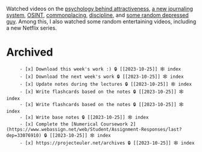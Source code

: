 Watched videos on the [psychology behind attractiveness](https://www.youtube.com/watch?v=Vh0hj9ZD9FY), [a new journaling system](https://www.youtube.com/watch?v=3B9Ojm_rhOk), [OSINT](https://www.youtube.com/watch?v=7PAk1wsy3VI), [commonplacing](https://www.youtube.com/watch?v=IuaI_XOIgzE), [discipline](https://www.youtube.com/watch?v=SUWku43ITRY), and [some random depressed guy](https://www.youtube.com/@LukeWeast/videos). Among this, I also watched some random entertaining videos, including a new Netflix series.
# Archived

		 - [x] Download this week's work :) 🔒 [[2023-10-25]] 🕸️ index
		 - [x] Download the next week's work 🔒 [[2023-10-25]] 🕸️ index
		 - [x] Update notes during the lectures 🔒 [[2023-10-25]] 🕸️ index
		 - [x] Write flashcards based on the notes 🔒 [[2023-10-25]] 🕸️ index
		 - [x] Write flashcards based on the notes 🔒 [[2023-10-25]] 🕸️ index
		 - [x] Write base notes 🔒 [[2023-10-25]] 🕸️ index
		 - [x] Complete the [Numerical Coursework 2](https://www.webassign.net/web/Student/Assignment-Responses/last?dep=33076910) 🔒 [[2023-10-25]] 🕸️ index
		 - [x] https://projecteuler.net/archives 🔒 [[2023-10-25]] 🕸️ index
